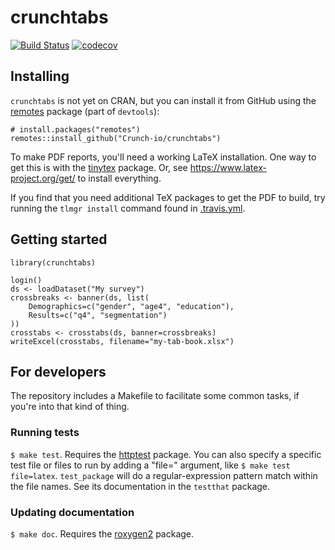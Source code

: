 # crunchtabs

[![Build Status](https://travis-ci.org/Crunch-io/crunchtabs.png?branch=master)](https://travis-ci.org/Crunch-io/crunchtabs)  [![codecov](https://codecov.io/gh/Crunch-io/crunchtabs/branch/master/graph/badge.svg)](https://codecov.io/gh/Crunch-io/crunchtabs)


## Installing

<!-- If you're putting `crunchtabs` on CRAN, it can be installed with

    install.packages("crunchtabs") -->

`crunchtabs` is not yet on CRAN, but you can install it from GitHub using the [remotes](https://github.com/r-lib/remotes) package (part of `devtools`):

    # install.packages("remotes")
    remotes::install_github("Crunch-io/crunchtabs")

To make PDF reports, you'll need a working LaTeX installation. One way to get this is with the [tinytex](https://yihui.name/tinytex/) package. Or, see https://www.latex-project.org/get/ to install everything.

If you find that you need additional TeX packages to get the PDF to build, try running the `tlmgr install` command found in [.travis.yml](https://github.com/Crunch-io/crunchtabs/blob/master/.travis.yml).

## Getting started

    library(crunchtabs)

    login()
    ds <- loadDataset("My survey")
    crossbreaks <- banner(ds, list(
        Demographics=c("gender", "age4", "education"),
        Results=c("q4", "segmentation")
    ))
    crosstabs <- crosstabs(ds, banner=crossbreaks)
    writeExcel(crosstabs, filename="my-tab-book.xlsx")

## For developers

The repository includes a Makefile to facilitate some common tasks, if you're into that kind of thing.

### Running tests

`$ make test`. Requires the [httptest](https://github.com/nealrichardson/httptest) package. You can also specify a specific test file or files to run by adding a "file=" argument, like `$ make test file=latex`. `test_package` will do a regular-expression pattern match within the file names. See its documentation in the `testthat` package.

### Updating documentation

`$ make doc`. Requires the [roxygen2](https://github.com/klutometis/roxygen) package.
